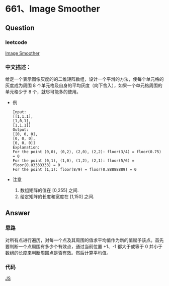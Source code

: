 # 661、Image Smoother

## Question

### leetcode

[Image Smoother](https://leetcode.com/problems/image-smoother/description/)

### 中文描述：

给定一个表示图像灰度的的二维矩阵数组，设计一个平滑的方法，使每个单元格的灰度成为周围 8 个单元格及自身的平均灰度（向下舍入），如果一个单元格周围的单元格少于 8 个，就尽可能多的使用。

* 例

  ```
  Input:
  [[1,1,1],
  [1,0,1],
  [1,1,1]]
  Output:
  [[0, 0, 0],
  [0, 0, 0],
  [0, 0, 0]]
  Explanation:
  For the point (0,0), (0,2), (2,0), (2,2): floor(3/4) = floor(0.75) = 0
  For the point (0,1), (1,0), (1,2), (2,1): floor(5/6) = floor(0.83333333) = 0
  For the point (1,1): floor(8/9) = floor(0.88888889) = 0
  ```

- 注意

  1. 数组矩阵的值在 [0,255] 之间.
  2. 给定矩阵的长度和宽度在 [1,150] 之间.

## Answer

### 思路

对所有点进行遍历，对每一个点及其周围的值求平均值作为新的值赋予该点。首先要判断一个点周围有多少个有效点，通过当前位置 +1、-1 都大于或等于 0 并小于 数组的长度来判断周围点是否有效。然后计算平均值。

### 代码

[JS](./main_01.js)
